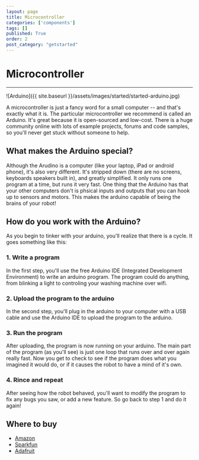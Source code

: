 ```yaml
---
layout: page
title: Microcontroller
categories: ['components']
tags: []
published: True
order: 2
post_category: "getstarted"
---
```

# Microcontroller
- - - 

![Arduino]({{ site.baseurl }}/assets/images/started/started-arduino.jpg)

A microcontroller is just a fancy word for a small computer -- and that's exactly what it is. The particular microcontroller we recommend is called an Arduino. It's great because it is open-sourced and low-cost. There is a huge community online with lots of example projects, forums and code samples, so you'll never get stuck without someone to help.

## What makes the Arduino special?
Although the Arudino is a computer (like your laptop, iPad or android phone), it's also very different. It's stripped down (there are no screens, keyboards speakers built in), and greatly simplified. It only runs one program at a time, but runs it very fast. One thing that the Arduino has that your other computers don't is phsical inputs and outputs that you can hook up to sensors and motors. This makes the arduino capable of being the brains of your robot!

## How do you work with the Arduino?
As you begin to tinker with your arduino, you'll realize that there is a cycle. It goes something like this:

### 1. Write a program
In the first step, you'll use the free Arduino IDE (Integrated Development Environment) to write an arduino program. The program could do anything, from blinking a light to controling your washing machine over wifi.

### 2. Upload the program to the arduino
In the second step, you'll plug in the arduino to your computer with a USB cable and use the Arduino IDE to upload the program to the arduino.

### 3. Run the program
After uploading, the program is now running on your arduino. The main part of the program (as you'll see) is just one loop that runs over and over again really fast. Now you get to check to see if the program does what you imagined it would do, or if it causes the robot to have a mind of it's own.  

### 4. Rince and repeat
After seeing how the robot behaved, you'll want to modify the program to fix any bugs you saw, or add a new feature.  So go back to step 1 and do it again!

## Where to buy
* [Amazon](http://www.amazon.com/Arduino-UNO-board-DIP-ATmega328P/dp/B006H06TVG/ref=sr_1_1?s=pc&ie=UTF8&qid=1424745713&sr=1-1&keywords=arduino+uno)
* [Sparkfun](https://www.sparkfun.com/products/12757)
* [Adafruit](http://www.adafruit.com/product/50)
